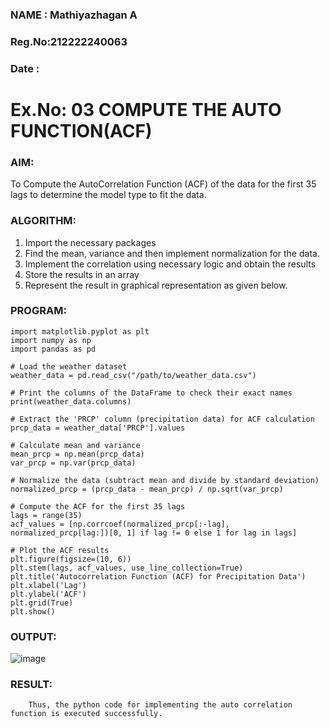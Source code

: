 ### NAME  : Mathiyazhagan A
### Reg.No:212222240063
### Date  :
# Ex.No: 03   COMPUTE THE AUTO FUNCTION(ACF)
### AIM:
To Compute the AutoCorrelation Function (ACF) of the data for the first 35 lags to determine the model
type to fit the data.
### ALGORITHM:
1. Import the necessary packages
2. Find the mean, variance and then implement normalization for the data.
3. Implement the correlation using necessary logic and obtain the results
4. Store the results in an array
5. Represent the result in graphical representation as given below.
### PROGRAM:
```
import matplotlib.pyplot as plt
import numpy as np
import pandas as pd

# Load the weather dataset
weather_data = pd.read_csv("/path/to/weather_data.csv")

# Print the columns of the DataFrame to check their exact names
print(weather_data.columns)

# Extract the 'PRCP' column (precipitation data) for ACF calculation
prcp_data = weather_data['PRCP'].values

# Calculate mean and variance
mean_prcp = np.mean(prcp_data)
var_prcp = np.var(prcp_data)
```
```
# Normalize the data (subtract mean and divide by standard deviation)
normalized_prcp = (prcp_data - mean_prcp) / np.sqrt(var_prcp)

# Compute the ACF for the first 35 lags
lags = range(35)
acf_values = [np.corrcoef(normalized_prcp[:-lag], normalized_prcp[lag:])[0, 1] if lag != 0 else 1 for lag in lags]

# Plot the ACF results
plt.figure(figsize=(10, 6))
plt.stem(lags, acf_values, use_line_collection=True)
plt.title('Autocorrelation Function (ACF) for Precipitation Data')
plt.xlabel('Lag')
plt.ylabel('ACF')
plt.grid(True)
plt.show()

```
### OUTPUT:
![image](https://github.com/user-attachments/assets/d86e3c07-671a-4c60-ba86-a6968c4c1358)


### RESULT:
        Thus, the python code for implementing the auto correlation function is executed successfully.
